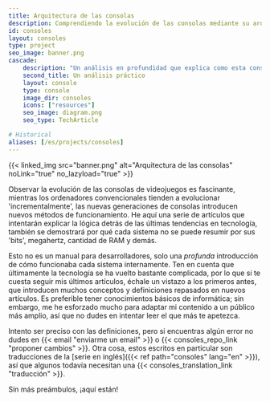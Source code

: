```yaml
---
title: Arquitectura de las consolas
description: Comprendiendo la evolución de las consolas mediante su arquitectura
id: consoles
layout: consoles
type: project
seo_image: banner.png
cascade:
    description: "Un análisis en profundidad que explica como esta consola funciona internamente"
    second_title: Un análisis práctico
    layout: console
    type: console
    image_dir: consoles
    icons: ["resources"]
    seo_image: diagram.png
    seo_type: TechArticle

# Historical
aliases: [/es/projects/consoles]
---
```


{{< linked_img src="banner.png" alt="Arquitectura de las consolas" noLink="true" no_lazyload="true" >}}

Observar la evolución de las consolas de videojuegos es fascinante, mientras los ordenadores convencionales tienden a evolucionar 'incrementalmente', las nuevas generaciones de consolas introducen nuevos métodos de funcionamiento. He aquí una serie de artículos que intentarán explicar la lógica detrás de las últimas tendencias en tecnología, también se demostrará por qué cada sistema no se puede resumir por sus 'bits', megahertz, cantidad de RAM y demás.

Esto no es un manual para desarrolladores, solo una *profunda* introducción de cómo funcionaba cada sistema internamente. Ten en cuenta que últimamente la tecnología se ha vuelto bastante complicada, por lo que si te cuesta seguir mis últimos artículos, échale un vistazo a los primeros antes, que introducen muchos conceptos y definiciones repasados en nuevos artículos.
Es preferible tener conocimientos básicos de informática; sin embargo, me he esforzado mucho para adaptar mi contenido a un público más amplio, así que no dudes en intentar leer el que más te apetezca.

Intento ser preciso con las definiciones, pero si encuentras algún error no dudes en {{< email "enviarme un email" >}} o {{< consoles_repo_link "proponer cambios" >}}. Otra cosa, estos escritos en particular son traducciones de la [serie en inglés]({{< ref path="consoles" lang="en" >}}), así que algunos todavía necesitan una {{< consoles_translation_link "traducción" >}}.

Sin más preámbulos, ¡aquí están!